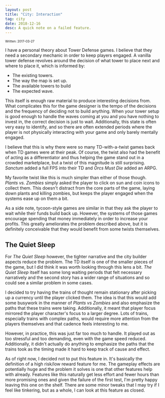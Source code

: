 ```yaml
---
layout: post
title: "City: Interaction"
tag: city
date: 2018-12-16
desc: A quick note on a failed feature.
---
```


<p style="font-size:10px">Written: 2017-03-27


I have a personal theory about Tower Defense games. I believe that they need a secondary mechanic in order to keep players engaged. A vanilla tower defense revolves around the decision of what tower to place next and where to place it, which is informed by:
- The existing towers.
- The way the map is set up.
- The available towers to build
- The expected wave.


This itself is enough raw material to produce interesting decisions from. What complicates this for the game designer is the tempo of the decisions and the frequency of deciding not to build anything. When your tower setup is good enough to handle the waves coming at you and you have nothing to invest in, the correct decision is just to wait. Additionally, this state is often very easy to identify, and so there are often extended periods where the player is not physically interacting with your game and only barely mentally engaged.


I believe that this is why there were so many TD-with-a-twist games back when TD games were at their peak. Of course, the twist also had the benefit of acting as a differentiator and thus helping the game stand out in a crowded marketplace, but a twist of this magnitude is still surprising. *Sanctum* added a full FPS into their TD and *Orcs Must Die* added an ARPG.


My favorite twist like this is much simpler than either of those though. *Plants vs. Zombies* simply asked the player to click on sun and coin icons to collect them. This doesn't distract from the core parts of the game, laying down plants and killing zombies, but keeps the player engaged when the systems ease up on them a bit.


As a side note, tycoon-style games are similar in that they ask the player to wait while their funds build back up. However, the systems of those games encourage spending that money immediately in order to increase your profits. This greatly ameliorates the problem described above, but it is definitely conceivable that they would benefit from some twists themselves.

## The Quiet Sleep

For *The Quiet Sleep* however, the tighter narrative and the city builder aspects reduce the problem. The TD itself is one of the smaller pieces of the game, but I did think it was worth looking through this lens a bit. *The Quiet Sleep* itself has some long waiting periods that felt necessary narratively and the second story has a wider range of situations and so could see a similar problem in some cases.


I decided to try having the trains of thought remain stationary after picking up a currency until the player clicked them. The idea is that this would add some busywork in the manner of *Plants vs Zombies* and also emphasize the paths that these trains were taking. Additionally, it meant that player focus mirrored the player character's focus to a larger degree. Lots of trains, especially trains with complex paths, would require more attention from the players themselves and that cadence feels interesting to me.


However, in practice, this was just far too much to handle. It played out as too stressful and too demanding, even with the game speed reduced. Additionally, it didn't actually do anything to emphasize the paths that the trains took as the timing made it hard to keep track of cause and effect.


As of right now, I decided not to put this feature in. It's basically the definition of a high risk/low reward feature for me. The gameplay effects are potentially huge and the problem it solves is one that other features help with already. Features like this naturally get less effort and fewer hours than more promising ones and given the failure of the first test, I'm pretty happy leaving this one on the shelf. There are some minor tweaks that I may try if I feel like tinkering, but as a whole, I can look at this feature as closed.

